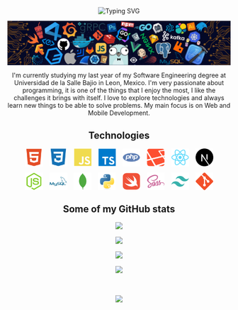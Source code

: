 <section id="header">
    <p align="center">
        <img src="https://readme-typing-svg.herokuapp.com?font=Fira+Code&duration=3000&pause=1000&color=F7EC3D&center=true&vCenter=true&width=435&lines=Hello+World!;My+name+is+Roberto+Macias" alt="Typing SVG">
    </p>
    <p align="center">
        <img src="./images/header.png" align="center" />
    </p>
    <p align="center">
        I'm currently studying my last year of my Software Engineering degree at Universidad de la Salle Bajio in Leon, Mexico. I'm very passionate about programming, it is one of the things that I enjoy the most, I like the challenges it brings with itself. I love to explore technologies and always learn new things to be able to solve problems. My main focus is on Web and Mobile Development.
    </p>
</section>

<section id="technologies">
    <h2 align="center">Technologies</h2>
    <p align="center" style="display: flex; justify-content: center; gap: 15px">
        <img src="images/html.svg" width="40">
        <img src="images/css.svg" width="40">
        <img src="images/javascript.svg" width="40">
        <img src="images/typescript.svg" width="40">
        <img src="images/php.svg" width="40">
        <img src="images/laravel.svg" width="40">
        <img src="images/react.svg" width="40">
        <img src="images/nextjs.svg" width="40">
    </p>
    <p align="center" style="display: flex; justify-content: center; gap: 15px">
        <img src="images/nodejs.svg" width="40">
        <img src="images/mysql.svg" width="40">
        <img src="images/mongodb.svg" width="40">
        <img src="images/python.svg" width="40">
        <img src="images/swift.svg" width="40">
        <img src="images/sass.svg" width="40">
        <img src="images/tailwindcss.svg" width="40">
        <img src="images/git.svg" width="40">
    </p>
</section>

<section id="stats">
    <h2 align="center">Some of my GitHub stats</h2>
    <p align="center">
        <img src="https://github-readme-stats.vercel.app/api?username=Rober7oMaG&show_icons=true&theme=tokyonight">
    </p>
    <p align="center">
        <img src="https://github-readme-stats.vercel.app/api/top-langs/?username=Rober7oMaG&layout=compact&theme=tokyonight">
    </p>
    <p align="center">
        <img src="https://github-readme-streak-stats.herokuapp.com/?user=Rober7oMaG&show_icons=true&locale=en&layout=compact&theme=tokyonight&line_height=0" />
    </p> 
    <p align="center">
        <img src="https://activity-graph.herokuapp.com/graph?username=Rober7oMaG&theme=tokyo-night">
    </p>
</section>

<br>

<p align="center">
    <img src="https://quotes-github-readme.vercel.app/api?type=horizontal&theme=tokyonight" align="center">
</p>